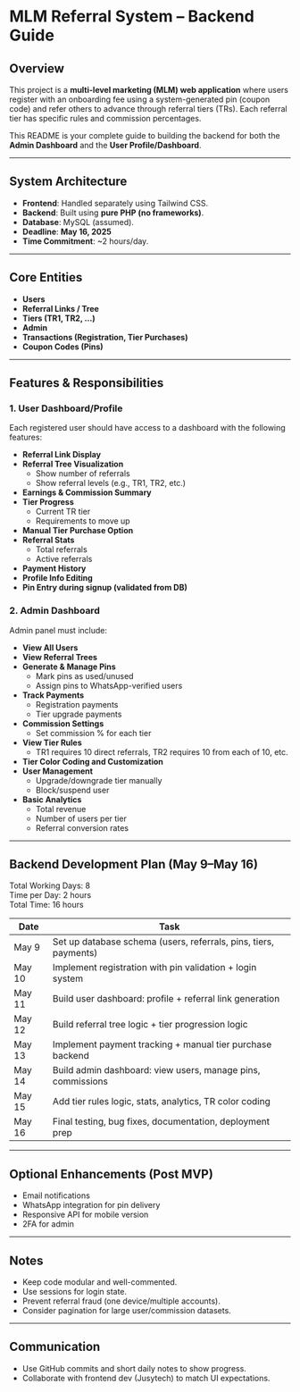 # MLM Referral System – Backend Guide

## Overview

This project is a **multi-level marketing (MLM) web application** where users register with an onboarding fee using a system-generated pin (coupon code) and refer others to advance through referral tiers (TRs). Each referral tier has specific rules and commission percentages. 

This README is your complete guide to building the backend for both the **Admin Dashboard** and the **User Profile/Dashboard**.

---

## System Architecture

- **Frontend**: Handled separately using Tailwind CSS.
- **Backend**: Built using **pure PHP (no frameworks)**.
- **Database**: MySQL (assumed).
- **Deadline**: **May 16, 2025**
- **Time Commitment**: ~2 hours/day.

---

## Core Entities

- **Users**
- **Referral Links / Tree**
- **Tiers (TR1, TR2, …)**
- **Admin**
- **Transactions (Registration, Tier Purchases)**
- **Coupon Codes (Pins)**

---

## Features & Responsibilities

### 1. User Dashboard/Profile

Each registered user should have access to a dashboard with the following features:

- **Referral Link Display**
- **Referral Tree Visualization**
  - Show number of referrals
  - Show referral levels (e.g., TR1, TR2, etc.)
- **Earnings & Commission Summary**
- **Tier Progress**
  - Current TR tier
  - Requirements to move up
- **Manual Tier Purchase Option**
- **Referral Stats**
  - Total referrals
  - Active referrals
- **Payment History**
- **Profile Info Editing**
- **Pin Entry during signup (validated from DB)**

### 2. Admin Dashboard

Admin panel must include:

- **View All Users**
- **View Referral Trees**
- **Generate & Manage Pins**
  - Mark pins as used/unused
  - Assign pins to WhatsApp-verified users
- **Track Payments**
  - Registration payments
  - Tier upgrade payments
- **Commission Settings**
  - Set commission % for each tier
- **View Tier Rules**
  - TR1 requires 10 direct referrals, TR2 requires 10 from each of 10, etc.
- **Tier Color Coding and Customization**
- **User Management**
  - Upgrade/downgrade tier manually
  - Block/suspend user
- **Basic Analytics**
  - Total revenue
  - Number of users per tier
  - Referral conversion rates

---

## Backend Development Plan (May 9–May 16)

Total Working Days: 8  
Time per Day: 2 hours  
Total Time: 16 hours

| Date       | Task                                                                 |
|------------|----------------------------------------------------------------------|
| May 9      | Set up database schema (users, referrals, pins, tiers, payments)     |
| May 10     | Implement registration with pin validation + login system            |
| May 11     | Build user dashboard: profile + referral link generation             |
| May 12     | Build referral tree logic + tier progression logic                   |
| May 13     | Implement payment tracking + manual tier purchase backend            |
| May 14     | Build admin dashboard: view users, manage pins, commissions          |
| May 15     | Add tier rules logic, stats, analytics, TR color coding              |
| May 16     | Final testing, bug fixes, documentation, deployment prep             |

---

## Optional Enhancements (Post MVP)

- Email notifications
- WhatsApp integration for pin delivery
- Responsive API for mobile version
- 2FA for admin

---

## Notes

- Keep code modular and well-commented.
- Use sessions for login state.
- Prevent referral fraud (one device/multiple accounts).
- Consider pagination for large user/commission datasets.

---

## Communication

- Use GitHub commits and short daily notes to show progress.
- Collaborate with frontend dev (Jusytech) to match UI expectations.

